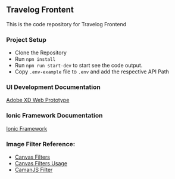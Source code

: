 ## Travelog Frontent
This is the code repository for Travelog Frontend

### Project Setup

* Clone the Repository
* Run `npm install`
* Run `npm run start-dev` to start see the code output.
* Copy `.env-example` file to `.env` and add the respective API Path

### UI Development Documentation

[Adobe XD Web Prototype](https://xd.adobe.com/view/ca985d95-1df0-4f23-9d15-8690d689c4e5-9fcb/)

### Ionic Framework Documentation

[Ionic Framework](https://ionicframework.com/docs)


### Image Filter Reference: 
* [Canvas Filters](https://github.com/kig/canvasfilters/blob/master/filters.js)
* [Canvas Filters Usage](https://github.com/kig/canvasfilters/blob/master/index.html)
* [CamanJS Filter](https://github.com/meltingice/CamanJS-Plugins/)
